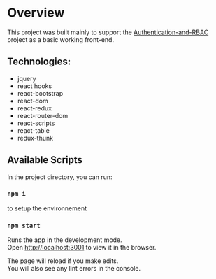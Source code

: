 # Overview

This project was built mainly to support the [Authentication-and-RBAC](https://github.com/Sabri0o/Authentication-and-RBAC) project as a basic working front-end.

## Technologies:
 * jquery
 * react hooks
 * react-bootstrap
 * react-dom
 * react-redux
 * react-router-dom
 * react-scripts
 * react-table
 * redux-thunk
 
## Available Scripts

In the project directory, you can run:

### `npm i`

to setup the environnement

### `npm start`

Runs the app in the development mode.\
Open [http://localhost:3001](http://localhost:3000) to view it in the browser.

The page will reload if you make edits.\
You will also see any lint errors in the console.


